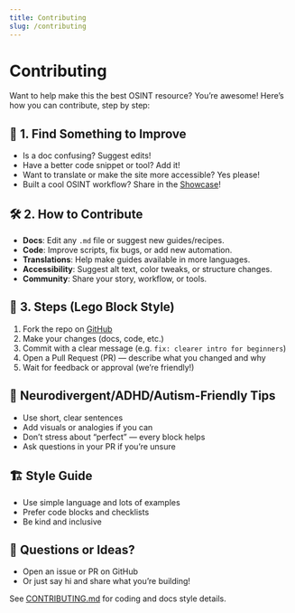 ```yaml
---
title: Contributing
slug: /contributing
---
```


# Contributing

Want to help make this the best OSINT resource? You’re awesome! Here’s how you can contribute, step by step:

## 🧩 1. Find Something to Improve
- Is a doc confusing? Suggest edits!
- Have a better code snippet or tool? Add it!
- Want to translate or make the site more accessible? Yes please!
- Built a cool OSINT workflow? Share in the [Showcase](./showcase)!

## 🛠️ 2. How to Contribute
- **Docs**: Edit any `.md` file or suggest new guides/recipes.
- **Code**: Improve scripts, fix bugs, or add new automation.
- **Translations**: Help make guides available in more languages.
- **Accessibility**: Suggest alt text, color tweaks, or structure changes.
- **Community**: Share your story, workflow, or tools.

## 📝 3. Steps (Lego Block Style)
1. Fork the repo on [GitHub](https://github.com/tegridydev/python-OSINT-notebook)
2. Make your changes (docs, code, etc.)
3. Commit with a clear message (e.g. `fix: clearer intro for beginners`)
4. Open a Pull Request (PR) — describe what you changed and why
5. Wait for feedback or approval (we’re friendly!)

## 🧠 Neurodivergent/ADHD/Autism-Friendly Tips
- Use short, clear sentences
- Add visuals or analogies if you can
- Don’t stress about “perfect” — every block helps
- Ask questions in your PR if you’re unsure

## 🏗️ Style Guide
- Use simple language and lots of examples
- Prefer code blocks and checklists
- Be kind and inclusive

## 📢 Questions or Ideas?
- Open an issue or PR on GitHub
- Or just say hi and share what you’re building!

See [CONTRIBUTING.md](https://github.com/tegridydev/python-OSINT-notebook/blob/main/CONTRIBUTING.md) for coding and docs style details.
